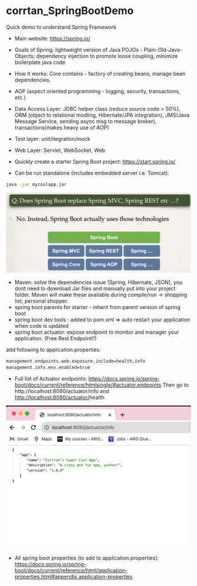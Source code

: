 # corrtan_SpringBootDemo

Quick demo to understand Spring Framework 
- Main website: https://spring.io/ 
    
- Goals of Spring: lightweight version of Java POJOs - Plain-Old-Java-Objects; dependency injection to promote loose coupling, minimize boilerplate java code
- How it works: Core contains - factory of creating beans, manage bean dependencies.
- AOP (aspect oriented programming - logging, security, transactions, etc.)
- Data Access Layer: JDBC helper class (reduce source code > 50%), ORM (object to relational modling, Hibernate/JPA integration), JMS(Java Message Service, sending async msg to message broker), transactions(makes heavy use of AOP)
- Test layer: unit/itegration/mock
- Web Layer: Servlet, WebSocket, Web

- Quickly create a starter Spring Boot project: https://start.spring.io/
- Can be run standalone (includes embedded server i.e. Tomcat):

```bash
java -jar mycoolapp.jar
```

![sb_qa.png](https://github.com/CorrineTan/corrtan_SpringBootDemo/blob/main/sb_qa.png)

- Maven: solve the dependencies issue (Spring, Hibernate, JSON), you dont need to download Jar files and manually put into your project folder. Maven will make these available during compile/run → shopping list, personal shopper.
- spring boot parents for starter - inherit from parent version of spring boot
- spring boot dev tools : added to pom.xml ⇒ auto restart your application when code is updated
- spring boot actuator: expose endpoint to monitor and manager your application. (Free Rest Endpoint!!)

add following to application.properties:

```bash
management.endpoints.web.exposure.include=health,info
management.info.env.enabled=true
```

- Full list of Actuator endpoints: https://docs.spring.io/spring-boot/docs/current/reference/htmlsingle/#actuator.endpoints
Then go to http://localhost:8080/actuator/info and [http://localhost:8080/actuator/](http://localhost:8080/actuator/info)health

![sb_actuator.png](https://github.com/CorrineTan/corrtan_SpringBootDemo/blob/main/sb_actuator.png)

- All spring boot properties (to add to application.properties): https://docs.spring.io/spring-boot/docs/current/reference/html/application-properties.html#appendix.application-properties
